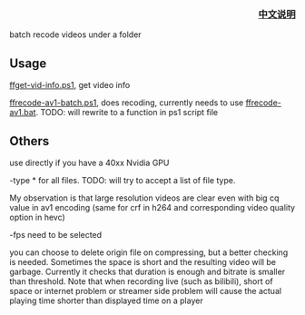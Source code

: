 ### <div align="right">[中文说明](README.md)</div>

batch recode videos under a folder

## Usage
[ffget-vid-info.ps1](ffget-vid-info.ps1), get video info

[ffrecode-av1-batch.ps1](ffrecode-av1-batch.ps1), does recoding, currently needs to use [ffrecode-av1.bat](ffrecode-av1.bat). TODO: will rewrite to a function in ps1 script file


## Others

use directly if you have a 40xx Nvidia GPU

-type * for all files. TODO: will try to accept a list of file type.

My observation is that large resolution videos are clear even with big cq value in av1 encoding (same for crf in h264 and corresponding video quality option in hevc)

-fps need to be selected

you can choose to delete origin file on compressing, but a better checking is needed. Sometimes the space is short and the resulting video will be garbage. Currently it checks that duration is enough and bitrate is smaller than threshold. Note that when recording live (such as bilibili), short of space or internet problem or streamer side problem will cause the actual playing time shorter than displayed time on a player